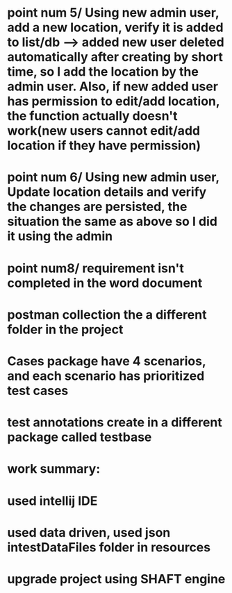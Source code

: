 # point num 5/ Using new admin user, add a new location, verify it is added to list/db --> added new user deleted automatically after creating by short time, so I add the location by the admin user. Also, if new added user has permission to edit/add location, the function actually doesn't work(new users cannot edit/add location if they have permission)
# point num 6/ Using new admin user, Update location details and verify the changes are persisted, the situation the same as above so I did it using the admin
# point num8/ requirement isn't completed in the word document
# postman collection the a different folder in the project
# Cases package have 4 scenarios, and each scenario has prioritized test cases
# test annotations create in a different package called testbase


# work summary:
# used intellij IDE
# used data driven, used json intestDataFiles folder in resources
# upgrade project using SHAFT engine

